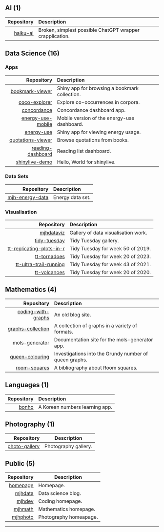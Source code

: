 ## AI (1)

| Repository                                           | Description                                              |
| ---------------------------------------------------: | :------------------------------------------------------- |
| [haiku-ai](https://fossil-harvest-mambo.glitch.me/)  | Broken, simplest possible ChatGPT wrapper crapplication. |

## Data Science (16)

### Apps

| Repository                                                              | Description                                       |
| ----------------------------------------------------------------------: | :------------------------------------------------ |
| [bookmark-viewer](https://mhenderson.shinyapps.io/bookmark-viewer/)     | Shiny app for browsing a bookmark collection.     |
| [coco-explorer](https://mhenderson.shinyapps.io/coco-explorer/)         | Explore co-occurrences in corpora.                |
| [concordance](https://mhenderson.shinyapps.io/concordance/)             | Concordance dashboard app.                        |
| [energy-use-mobile](https://mhenderson.shinyapps.io/energy-use-mobile/) | Mobile version of the energy-use dashboard.       |
| [energy-use](https://mhenderson.shinyapps.io/energy-use/)               | Shiny app for viewing energy usage.               |
| [quotations-viewer](https://mhenderson.shinyapps.io/quotations-viewer/) | Browse quotations from books.                     |
| [reading-dashboard](http://rpubs.com/mhenderson/reading-dashboard)      | Reading list dashboard.                           |
| [shinylive-demo](https://mhenderson.github.io/shinylive-demo/)          | Hello, World for shinylive.                       |

### Data Sets

| Repository                                                              | Description        |
| ----------------------------------------------------------------------: | :----------------- |
| [mjh-energy-data](https://mjh-energy-data.netlify.app/)                 | Energy data set.   |

### Visualisation

| Repository                                                                            | Description                          |
| ------------------------------------------------------------------------------------: | :----------------------------------- |
| [mjhdataviz](https://mjhdataviz.netlify.app/)                                         | Gallery of data visualisation work.  |
| [tidy-tuesday](https://mhenderson.github.io/tidy-tuesday/)                            | Tidy Tuesday gallery.                |
| [tt-replicating-plots-in-r](https://mhenderson.github.io/tt-replicating-plots-in-r/)  | Tidy Tuesday for week 50 of 2019.    |
| [tt-tornadoes](https://mhenderson.github.io/tt-tornadoes/)                            | Tidy Tuesday for week 20 of 2023.    |
| [tt-ultra-trail-running](https://mhenderson.github.io/tt-ultra-trail-running/)        | Tidy Tuesday for week 43 of 2021.    |
| [tt-volcanoes](https://mhenderson.github.io/tt-volcanoes/)                            | Tidy Tuesday for week 20 of 2020.    |

## Mathematics (4)

| Repository                                                              | Description                                            |
| ----------------------------------------------------------------------: | :----------------------------------------------------- |
| [coding-with-graphs](https://coding-with-graphs.netlify.app/)           | An old blog site.                                      |
| [graphs-collection](http://mhenderson.github.io/graphs-collection/)     | A collection of graphs in a variety of formats.        |
| [mols-generator](https://mols-generator.netlify.app/)                   | Documentation site for the mols-generator app.         |
| [queen-colouring](https://mhenderson.github.io/queen-colouring/)        | Investigations into the Grundy number of queen graphs. |
| [room-squares](https://room-squares.netlify.app/)                       | A bibliography about Room squares.                     |
 
## Languages (1)

| Repository                                  | Description                            |
| ------------------------------------------: | :------------------------------------- |
| [bonho](https://bonho.netlify.app/)         | A Korean numbers learning app.         |

## Photography (1)

| Repository                                                      | Description             |
| --------------------------------------------------------------: | ----------------------- |
| [photo-gallery](https://mhenderson.github.io/photo-gallery/)    | Photography gallery.    |

## Public (5)

| Repository                                                | Description             |
| --------------------------------------------------------: | ----------------------- |
| [homepage](https://mhenderson.github.io/)                 | Homepage.               |
| [mjhdata](https://mhenderson.github.io/mjhdata/)          | Data science blog.      |
| [mjhdev](https://mhenderson.github.io/mjhdev/)            | Coding homepage.        |
| [mjhmath](https://mhenderson.github.io/mjhmath/)          | Mathematics homepage.   |
| [mjhphoto](https://mhenderson.github.io/mjhphoto/)        | Photography homeapage.  |

<hr>

